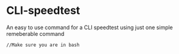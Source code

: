 # CLI-speedtest
An easy to use command for a CLI speedtest using just one simple remeberable command

```
//Make sure you are in bash


```
